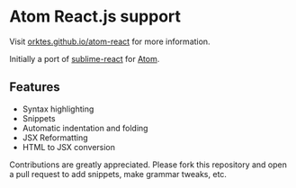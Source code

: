 # Atom React.js support

Visit [orktes.github.io/atom-react](https://orktes.github.io/atom-react) for more information.

Initially a port of [sublime-react](https://github.com/reactjs/sublime-react) for [Atom](https://github.com/atom/atom).

## Features

- Syntax highlighting
- Snippets
- Automatic indentation and folding
- JSX Reformatting
- HTML to JSX conversion

Contributions are greatly appreciated. Please fork this repository and open a pull request to add snippets, make grammar tweaks, etc.
